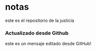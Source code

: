 # notas 

este es el repositorio de la justicia 

### Actualizado desde Github
este es un mensaje editado desde GitHub!





